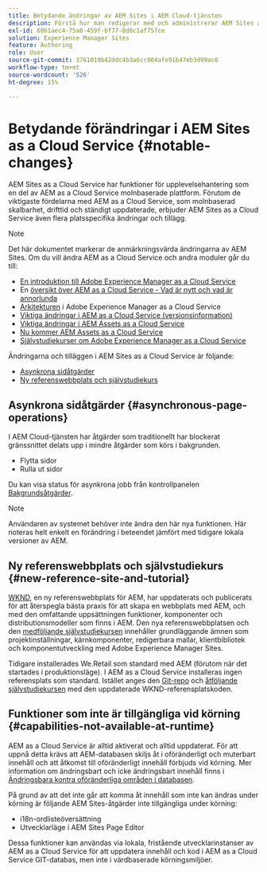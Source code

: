 ```yaml
---
title: Betydande ändringar av AEM Sites i AEM Cloud-tjänsten
description: Förstå hur man redigerar med och administrerar AEM Sites as a Cloud Service och om betydande ändringar av AEM Sites i AEM Cloud Service.
exl-id: 60b1aec4-75a0-459f-bf77-8d8c1af757ce
solution: Experience Manager Sites
feature: Authoring
role: User
source-git-commit: 3761019b42ddc4b3a6cc904afe91b47eb3d99ac6
workflow-type: tm+mt
source-wordcount: '526'
ht-degree: 15%

---
```



# Betydande förändringar i AEM Sites as a Cloud Service {#notable-changes}

AEM Sites as a Cloud Service har funktioner för upplevelsehantering som en del av AEM as a Cloud Service molnbaserade plattform. Förutom de viktigaste fördelarna med AEM as a Cloud Service, som molnbaserad skalbarhet, drifttid och ständigt uppdaterade, erbjuder AEM Sites as a Cloud Service även flera platsspecifika ändringar och tillägg.

>[!NOTE]
>Det här dokumentet markerar de anmärkningsvärda ändringarna av AEM Sites. Om du vill ändra AEM as a Cloud Service och andra moduler går du till:
>
>* [En introduktion till Adobe Experience Manager as a Cloud Service](/help/overview/introduction.md)
>* En [översikt över AEM as a Cloud Service - Vad är nytt och vad är annorlunda](/help/overview/what-is-new-and-different.md)
>* [Arkitekturen](/help/overview/architecture.md) i Adobe Experience Manager as a Cloud Service
>* [Viktiga ändringar i AEM as a Cloud Service (versionsinformation)](/help/release-notes/aem-cloud-changes.md)
>* [Viktiga ändringar i AEM Assets as a Cloud Service](/help/assets/assets-cloud-changes.md)
>* [Nu kommer AEM Assets as a Cloud Service](/help/assets/overview.md)
>* [Självstudiekurser om Adobe Experience Manager as a Cloud Service](https://experienceleague.adobe.com/docs/experience-manager-learn/cloud-service/overview.html?lang=sv-SE)

Ändringarna och tilläggen i AEM Sites as a Cloud Service är följande:

* [Asynkrona sidåtgärder](#asynchronous-page-operations)
* [Ny referenswebbplats och självstudiekurs](#new-reference-site-and-tutorial)

## Asynkrona sidåtgärder {#asynchronous-page-operations}

I AEM Cloud-tjänsten har åtgärder som traditionellt har blockerat gränssnittet delats upp i mindre åtgärder som körs i bakgrunden.

* Flytta sidor
* Rulla ut sidor

<!--
The initiator of such actions can check their status in a new UI at `/mnt/overlay/dam/gui/content/asyncjobs.html`.
-->

Du kan visa status för asynkrona jobb från kontrollpanelen [Bakgrundsåtgärder](/help/operations/asynchronous-jobs.md).

>[!NOTE]
>
>Användaren av systemet behöver inte ändra den här nya funktionen. Här noteras helt enkelt en förändring i beteendet jämfört med tidigare lokala versioner av AEM.

## Ny referenswebbplats och självstudiekurs {#new-reference-site-and-tutorial}

[WKND](https://wknd.site/), en ny referenswebbplats för AEM, har uppdaterats och publicerats för att återspegla bästa praxis för att skapa en webbplats med AEM, och med den omfattande uppsättningen funktioner, komponenter och distributionsmodeller som finns i AEM. Den nya referenswebbplatsen och den [medföljande självstudiekursen](https://experienceleague.adobe.com/docs/experience-manager-learn/getting-started-wknd-tutorial-develop/overview.html?lang=sv-SE) innehåller grundläggande ämnen som projektinställningar, kärnkomponenter, redigerbara mallar, klientbibliotek och komponentutveckling med Adobe Experience Manager Sites.

Tidigare installerades We.Retail som standard med AEM (förutom när det startades i produktionsläge). I AEM as a Cloud Service installeras ingen referensplats som standard. Istället anges den [Git-repo](https://github.com/adobe/aem-guides-wknd/) och [åtföljande självstudiekursen](https://experienceleague.adobe.com/docs/experience-manager-learn/getting-started-wknd-tutorial-develop/overview.html?lang=sv-SE) med den uppdaterade WKND-referensplatskoden.

## Funktioner som inte är tillgängliga vid körning {#capabilities-not-available-at-runtime}

AEM as a Cloud Service är alltid aktiverat och alltid uppdaterat. För att uppnå detta krävs att AEM-databasen skiljs åt i oföränderligt och muterbart innehåll och att åtkomst till oföränderligt innehåll förbjuds vid körning. Mer information om ändringsbart och icke ändringsbart innehåll finns i [Ändringsbara kontra oföränderliga områden i databasen](/help/implementing/developing/introduction/aem-project-content-package-structure.md#mutable-vs-immutable).

På grund av att det inte går att komma åt innehåll som inte kan ändras under körning är följande AEM Sites-åtgärder inte tillgängliga under körning:

* i18n-ordlisteöversättning
* Utvecklarläge i AEM Sites Page Editor

Dessa funktioner kan användas via lokala, fristående utvecklarinstanser av AEM as a Cloud Service för att uppdatera innehåll och kod i AEM as a Cloud Service GIT-databas, men inte i värdbaserade körningsmiljöer.
